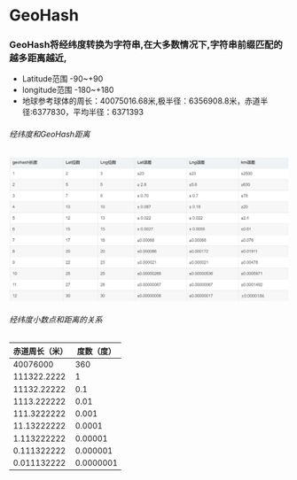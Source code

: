# GeoHash

### GeoHash将经纬度转换为字符串,在大多数情况下,字符串前缀匹配的越多距离越近,

- Latitude范围 -90~+90
- longitude范围  -180~+180
- 地球参考球体的周长：40075016.68米,极半径：6356908.8米，赤道半径:6377830，平均半径：6371393

###### 经纬度和GeoHash距离

![image-20200226142651580](../../img/image-20200226142651580.png)

###### 经纬度小数点和距离的关系

|赤道周长（米）| 度数（度）|
|---|---|
|40076000|360|
|111322.2222 | 1|
|11132.22222 | 0.1|
|1113.222222 | 0.01|
|111.3222222 | 0.001|
|11.13222222 | 0.0001|
|1.113222222 | 0.00001|
|0.111322222 | 0.000001|
|0.011132222 | 0.0000001|

